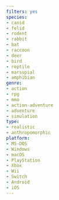 ```yaml
---
filters: yes
species:
- canid
- felid
- rodent
- rabbit
- bat
- raccoon
- deer
- bird
- reptile
- marsupial
- amphibian
genre:
- action
- rpg
- mmo
- action-adventure
- adventure
- simulation
type:
- realistic
- anthropomorphic
platform:
- MS-DOS
- Windows
- macOS
- PlayStation
- Xbox
- Wii
- Switch
- Android
- iOS
---
```


